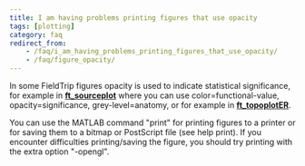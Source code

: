 ```yaml
---
title: I am having problems printing figures that use opacity
tags: [plotting]
category: faq
redirect_from:
    - /faq/i_am_having_problems_printing_figures_that_use_opacity/
    - /faq/figure_opacity/
---
```


In some FieldTrip figures opacity is used to indicate statistical significance, for example in **[ft_sourceplot](/reference/ft_sourceplot)** where you can use color=functional-value, opacity=significance, grey-level=anatomy, or for example in **[ft_topoplotER](/reference/ft_topoplotER)**.

You can use the MATLAB command "print" for printing figures to a printer or for saving them to a bitmap or PostScript file (see help print). If you encounter difficulties printing/saving the figure, you should try printing with the extra option "-opengl".
